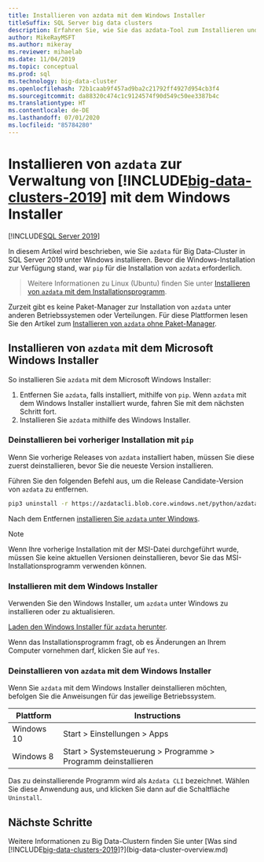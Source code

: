 ```yaml
---
title: Installieren von azdata mit dem Windows Installer
titleSuffix: SQL Server big data clusters
description: Erfahren Sie, wie Sie das azdata-Tool zum Installieren und Verwalten von Big Data-Clustern in SQL Server mit dem Installationsprogramm installieren.
author: MikeRayMSFT
ms.author: mikeray
ms.reviewer: mihaelab
ms.date: 11/04/2019
ms.topic: conceptual
ms.prod: sql
ms.technology: big-data-cluster
ms.openlocfilehash: 72b1caab9f457ad9ba2c21792ff4927d954cb3f4
ms.sourcegitcommit: da88320c474c1c9124574f90d549c50ee3387b4c
ms.translationtype: HT
ms.contentlocale: de-DE
ms.lasthandoff: 07/01/2020
ms.locfileid: "85784280"
---
```

# <a name="install-azdata-to-manage-big-data-clusters-2019-with-windows-installer"></a>Installieren von `azdata` zur Verwaltung von [!INCLUDE[big-data-clusters-2019](../includes/ssbigdataclusters-ss-nover.md)] mit dem Windows Installer

[!INCLUDE[SQL Server 2019](../includes/applies-to-version/sqlserver2019.md)]

In diesem Artikel wird beschrieben, wie Sie `azdata` für Big Data-Cluster in SQL Server 2019 unter Windows installieren. Bevor die Windows-Installation zur Verfügung stand, war `pip` für die Installation von `azdata` erforderlich.

>Weitere Informationen zu Linux (Ubuntu) finden Sie unter [Installieren von `azdata` mit dem Installationsprogramm](./deploy-install-azdata-linux-package.md).

Zurzeit gibt es keine Paket-Manager zur Installation von `azdata` unter anderen Betriebssystemen oder Verteilungen. Für diese Plattformen lesen Sie den Artikel zum [Installieren von `azdata` ohne Paket-Manager](./deploy-install-azdata.md).

## <a name="install-azdata-with-the-microsoft-windows-installer"></a>Installieren von `azdata` mit dem Microsoft Windows Installer

So installieren Sie `azdata` mit dem Microsoft Windows Installer:

1. Entfernen Sie `azdata`, falls installiert, mithilfe von `pip`. Wenn `azdata` mit dem Windows Installer installiert wurde, fahren Sie mit dem nächsten Schritt fort.
1. Installieren Sie `azdata` mithilfe des Windows Installer.

### <a name="uninstall-if-previous-installation-done-with-pip"></a>Deinstallieren bei vorheriger Installation mit `pip`

Wenn Sie vorherige Releases von `azdata` installiert haben, müssen Sie diese zuerst deinstallieren, bevor Sie die neueste Version installieren.

   Führen Sie den folgenden Befehl aus, um die Release Candidate-Version von `azdata` zu entfernen.

   ```bash
   pip3 uninstall -r https://azdatacli.blob.core.windows.net/python/azdata/2019-rc1/requirements.txt
   ```

Nach dem Entfernen [installieren Sie `azdata` unter Windows](#install-azdata-windows).

>[!NOTE]
>Wenn Ihre vorherige Installation mit der MSI-Datei durchgeführt wurde, müssen Sie keine aktuellen Versionen deinstallieren, bevor Sie das MSI-Installationsprogramm verwenden können.

### <a name="install-with-windows-installer"></a><a id="install-azdata-windows"></a>Installieren mit dem Windows Installer

Verwenden Sie den Windows Installer, um `azdata` unter Windows zu installieren oder zu aktualisieren.

[Laden den Windows Installer für `azdata` herunter](https://aka.ms/azdata-msi).

Wenn das Installationsprogramm fragt, ob es Änderungen an Ihrem Computer vornehmen darf, klicken Sie auf `Yes`.

### <a name="uninstall-azdata-with-windows-installer"></a>Deinstallieren von `azdata` mit dem Windows Installer

Wenn Sie `azdata` mit dem Windows Installer deinstallieren möchten, befolgen Sie die Anweisungen für das jeweilige Betriebssystem.

| Plattform      | Instructions                                           |
| ------------- |--------------------------------------------------------|
| Windows 10| Start > Einstellungen > Apps                                |
| Windows 8     | Start > Systemsteuerung > Programme > Programm deinstallieren |

Das zu deinstallierende Programm wird als `Azdata CLI` bezeichnet. Wählen Sie diese Anwendung aus, und klicken Sie dann auf die Schaltfläche `Uninstall`.

## <a name="next-steps"></a>Nächste Schritte

Weitere Informationen zu Big Data-Clustern finden Sie unter [Was sind [!INCLUDE[big-data-clusters-2019](../includes/ssbigdataclusters-ver15.md)]?](big-data-cluster-overview.md)